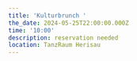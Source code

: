 ```yaml
---
title: 'Kulturbrunch '
the_date: 2024-05-25T22:00:00.000Z
time: '10:00'
description: reservation needed
location: TanzRaum Herisau
---
```


